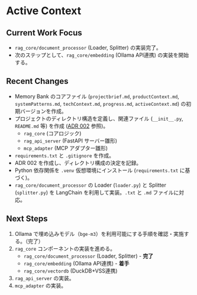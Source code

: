 # Active Context

## Current Work Focus

-   `rag_core/document_processor` (Loader, Splitter) の実装完了。
-   次のステップとして、`rag_core/embedding` (Ollama API連携) の実装を開始する。

## Recent Changes

-   Memory Bank のコアファイル (`projectbrief.md`, `productContext.md`, `systemPatterns.md`, `techContext.md`, `progress.md`, `activeContext.md`) の初期バージョンを作成。
-   プロジェクトのディレクトリ構造を定義し、関連ファイル (`__init__.py`, `README.md` 等) を作成 ([ADR 002](../../docs/ADR/002_モノレポディレクトリ構成.md) 参照)。
    -   `rag_core` (コアロジック)
    -   `rag_api_server` (FastAPI サーバー雛形)
    -   `mcp_adapter` (MCP アダプター雛形)
-   `requirements.txt` と `.gitignore` を作成。
-   ADR 002 を作成し、ディレクトリ構成の決定を記録。
-   Python 依存関係を `.venv` 仮想環境にインストール (`requirements.txt` に基づく)。
-   `rag_core/document_processor` の Loader (`loader.py`) と Splitter (`splitter.py`) を LangChain を利用して実装。`.txt` と `.md` ファイルに対応。

## Next Steps

1.  Ollama で埋め込みモデル（`bge-m3`）を利用可能にする手順を確認・実施する。（完了）
2.  `rag_core` コンポーネントの実装を進める。
    -   `rag_core/document_processor` (Loader, Splitter) - **完了**
    -   `rag_core/embedding` (Ollama API連携) - **着手**
    -   `rag_core/vectordb` (DuckDB+VSS連携)
3.  `rag_api_server` の実装。
4.  `mcp_adapter` の実装。
